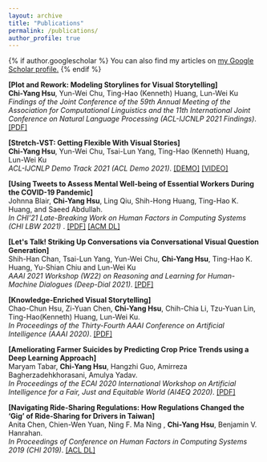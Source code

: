 ```yaml
---
layout: archive
title: "Publications"
permalink: /publications/
author_profile: true
---
```


{% if author.googlescholar %}
  You can also find my articles on <u><a href="{{author.googlescholar}}">my Google Scholar profile</a>.</u>
{% endif %}

<b>[Plot and Rework: Modeling Storylines for Visual Storytelling]</b> 
<br><b>Chi-Yang Hsu</b>, Yun-Wei Chu, Ting-Hao (Kenneth) Huang, Lun-Wei Ku
<br>
<i>Findings of the Joint Conference of the 59th Annual Meeting of the Association for Computational Linguistics and the 11th International Joint Conference on Natural Language Processing (ACL-IJCNLP 2021 Findings)</i>. [[PDF]](https://arxiv.org/pdf/2105.06950)
<br>

<b>[Stretch-VST: Getting Flexible With Visual Stories]</b> 
<br><b>Chi-Yang Hsu</b>, Yun-Wei Chu, Tsai-Lun Yang, Ting-Hao (Kenneth) Huang, Lun-Wei Ku
<br>
<i>ACL-IJCNLP Demo Track 2021 (ACL Demo 2021)</i>.  [[DEMO]](https://doraemon.iis.sinica.edu.tw/acldemo/index.html) [[VIDEO]](hhttps://youtu.be/-uF8IV6T1NU) <!-- [[PDF]]() -->
<br>

<b>[Using Tweets to Assess Mental Well-being of Essential Workers  During the COVID-19 Pandemic]</b> 
<br>Johnna Blair, <b>Chi-Yang Hsu</b>, Ling Qiu, Shih-Hong Huang, Ting-Hao K. Huang, and Saeed Abdullah.
<br>
<i>In CHI'21 Late-Breaking Work on Human Factors in Computing Systems (CHI LBW 2021) </i>. [[PDF]](/files/CHI_LBW_2021__1column.pdf) [[ACM DL]](https://dl.acm.org/doi/abs/10.1145/3411763.3451612)
<br>

<b>[Let's Talk! Striking Up Conversations via Conversational Visual Question Generation]</b> 
<br>Shih-Han Chan, Tsai-Lun Yang, Yun-Wei Chu, <b>Chi-Yang Hsu</b>, Ting-Hao K. Huang, Yu-Shian Chiu and Lun-Wei Ku
<br>
<i>AAAI 2021 Workshop (W22) on Reasoning and Learning for Human-Machine Dialogues (Deep-Dial 2021)</i>.  [[PDF]](/files/2021-deep-dial.pdf)
<br>

<b>[Knowledge-Enriched Visual Storytelling]</b> 
<br>Chao-Chun Hsu, Zi-Yuan Chen, <b>Chi-Yang Hsu</b>, Chih-Chia Li, Tzu-Yuan Lin, Ting-Hao(Kenneth) Huang, Lun-Wei Ku. 
<br>
<i>In Proceedings of the Thirty-Fourth AAAI Conference on Artificial Intelligence (AAAI 2020)</i>. [[PDF]](https://arxiv.org/abs/1912.01496)
<br>

<b>[Ameliorating Farmer Suicides by Predicting Crop Price Trends using a Deep Learning Approach]</b> 
<br>Maryam Tabar, <b>Chi-Yang Hsu</b>, Hangzhi Guo, Amirreza Bagherzadehkhorasani, Amulya Yadav. 
<br>
<i>In Proceedings of the ECAI 2020 International Workshop on Artificial Intelligence for a Fair, Just and Equitable World (AI4EQ 2020)</i>. [[PDF]](/files/AI4EQ_price_trend.pdf)
<br>

<b>[Navigating Ride-Sharing Regulations: How Regulations Changed the ‘Gig’ of Ride-Sharing for Drivers in Taiwan]</b> 
<br>Anita Chen, Chien-Wen Yuan, Ning F. Ma Ning , <b>Chi-Yang Hsu</b>, Benjamin V. Hanrahan. 
<br>
<i>In Proceedings of Conference on Human Factors in Computing Systems 2019 (CHI 2019)</i>. [[ACL DL]](https://dl.acm.org/doi/10.1145/3290605.3300366)
<br>

